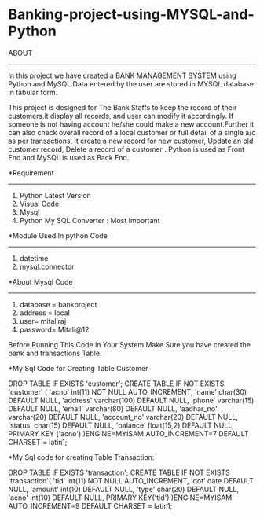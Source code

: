 # Banking-project-using-MYSQL-and-Python

ABOUT
________

In this project we have created a BANK MANAGEMENT SYSTEM using Python and MySQL.Data entered by the user are stored in MYSQL database in tabular form. 

This project is designed for The Bank Staffs to keep the record of their customers.it display all records, and user  can modify it accordingly.
If someone is not having account he/she could make a new account.Further it can also check overall record of a local customer or full detail of a single a/c as per transactions, It create a new record for new customer, Update an old customer record, Delete a record of a customer . 
Python is used as Front End and MySQL is used as Back End.

*Requirement
________________

1. Python Latest Version
2. Visual Code
3. Mysql
4. Python My SQL Converter : Most Important

*Module Used In python Code
_______________________________

1. datetime
2. mysql.connector

*About Mysql Code
_______________________

1. database = bankproject
2. address = local
3. user= mitaliraj
4. password= Mitali@12



Before Running This Code in Your System Make Sure you have created the bank and transactions Table.

*My Sql Code for Creating Table Customer

DROP TABLE IF EXISTS 'customer';
CREATE TABLE IF NOT EXISTS 'customer' (
'acno' int(11) NOT NULL AUTO_INCREMENT,
'name' char(30) DEFAULT NULL,
'address' varchar(100) DEFAULT NULL,
'phone' varchar(15) DEFAULT NULL,
'email' varchar(80) DEFAULT NULL,
'aadhar_no' varchar(20) DEFAULT NULL,
'account_no' varchar(20) DEFAULT NULL,
'status' char(15) DEFAULT NULL,
'balance' float(15,2) DEFAULT NULL,
PRIMARY KEY ('acno')
)ENGINE=MYISAM AUTO_INCREMENT=7 DEFAULT CHARSET = latin1;

*My Sql code for creating Table Transaction:

DROP TABLE IF EXISTS 'transaction';
CREATE TABLE IF NOT EXISTS 'transaction'(
    'tid' int(11) NOT NULL AUTO_INCREMENT,
    'dot' date DEFAULT NULL,
    'amount' int(10) DEFAULT NULL,
    'type' char(20) DEFAULT NULL,
    'acno' int(10)  DEFAULT NULL,
    PRIMARY KEY('tid')
)ENGINE=MYISAM AUTO_INCREMENT=9 DEFAULT CHARSET = latin1;
